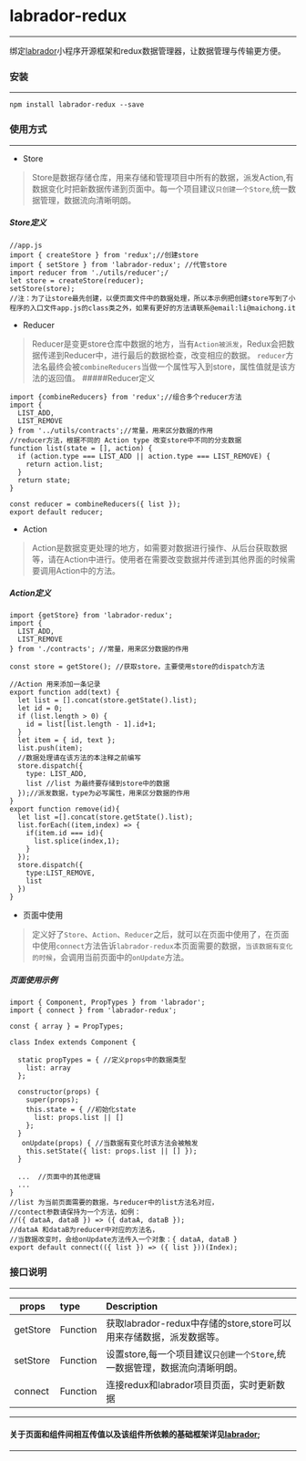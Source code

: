 # labrador-redux
***
绑定[labrador](https://github.com/maichong/labrador)小程序开源框架和redux数据管理器，让数据管理与传输更方便。
### 安装
---
```
npm install labrador-redux --save
```
### 使用方式
---
* Store
> Store是数据存储仓库，用来存储和管理项目中所有的数据，派发Action,有数据变化时把新数据传递到页面中。每一个项目建议`只创建一个Store`,统一数据管理，数据流向清晰明朗。
##### Store定义
```
//app.js
import { createStore } from 'redux';//创建store
import { setStore } from 'labrador-redux'; //代管store
import reducer from './utils/reducer';/
let store = createStore(reducer);
setStore(store);
//注：为了让store最先创建，以便页面文件中的数据处理，所以本示例把创建store写到了小程序的入口文件app.js的class类之外，如果有更好的方法请联系@email:li@maichong.it
```
* Reducer
> Reducer是变更store仓库中数据的地方，当有`Action被派发`，Redux会把数据传递到Reducer中，进行最后的数据检查，改变相应的数据。
`reducer`方法名最终会被`combineReducers`当做一个属性写入到store，属性值就是该方法的返回值。
#####Reducer定义
```
import {combineReducers} from 'redux';//组合多个reducer方法
import {
  LIST_ADD,
  LIST_REMOVE
} from '../utils/contracts';//常量，用来区分数据的作用
//reducer方法，根据不同的 Action type 改变store中不同的分支数据
function list(state = [], action) {
  if (action.type === LIST_ADD || action.type === LIST_REMOVE) {
    return action.list;
  }
  return state;
}

const reducer = combineReducers({ list });
export default reducer;
```
* Action
> Action是数据变更处理的地方，如需要对数据进行操作、从后台获取数据等，请在Action中进行。使用者在需要改变数据并传递到其他界面的时候需要调用Action中的方法。

##### Action定义
```
import {getStore} from 'labrador-redux';
import {
  LIST_ADD,
  LIST_REMOVE
} from './contracts'; //常量，用来区分数据的作用

const store = getStore(); //获取store，主要使用store的dispatch方法

//Action 用来添加一条记录
export function add(text) {
  let list = [].concat(store.getState().list);
  let id = 0;
  if (list.length > 0) {
    id = list[list.length - 1].id+1;
  }
  let item = { id, text };
  list.push(item);
  //数据处理请在该方法的本注释之前编写
  store.dispatch({
    type: LIST_ADD,
    list //list 为最终要存储到store中的数据
  });//派发数据，type为必写属性，用来区分数据的作用
}
export function remove(id){
  let list =[].concat(store.getState().list);
  list.forEach((item,index) => {
    if(item.id === id){
      list.splice(index,1);
    }
  });
  store.dispatch({
    type:LIST_REMOVE,
    list
  })
}

```
* 页面中使用
> 定义好了`Store`、`Action`、`Reducer`之后，就可以在页面中使用了，在页面中使用`connect`方法告诉`labrador-redux`本页面需要的数据，`当该数据有变化的时候`，会调用当前页面中的`onUpdate`方法。
##### 页面使用示例
```
import { Component, PropTypes } from 'labrador';
import { connect } from 'labrador-redux';

const { array } = PropTypes;

class Index extends Component {

  static propTypes = { //定义props中的数据类型
    list: array
  };

  constructor(props) {
    super(props);
    this.state = { //初始化state
      list: props.list || []
    };
  }
   onUpdate(props) { //当数据有变化时该方法会被触发
    this.setState({ list: props.list || [] });
  }
  
  ...  //页面中的其他逻辑
  ...
}
//list 为当前页面需要的数据，与reducer中的list方法名对应，
//contect参数请保持为一个方法，如例：
//({ dataA, dataB }) => ({ dataA, dataB });
//dataA 和dataB为reducer中对应的方法名，
//当数据改变时，会给onUpdate方法传入一个对象：{ dataA, dataB }
export default connect(({ list }) => ({ list }))(Index);
```
### 接口说明

---
|props    |type | Description|
|---------|:----|:-----------|
|getStore|Function|获取labrador-redux中存储的store,store可以用来存储数据，派发数据等。|
|setStore|Function|设置store,每一个项目建议`只创建一个Store`,统一数据管理，数据流向清晰明朗。|
|connect|Function|连接redux和labrador项目页面，实时更新数据|


---
#### 关于页面和组件间相互传值以及该组件所依赖的基础框架详见[labrador](https://github.com/maichong/labrador);
---

